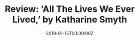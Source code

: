 ---
url: https://www.bostonglobe.com/arts/2019/01/30/who-unafraid-virginia-woolf/HnoVHfxUT4oqALSFlKBWnL/story.html
title: "Review: ‘All The Lives We Ever Lived,’ by Katharine Smyth"
publication: ""
date: 2019-01-15T00:00:00Z
image: ""
---